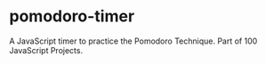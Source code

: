 # pomodoro-timer
A JavaScript timer to practice the Pomodoro Technique. Part of 100 JavaScript Projects.
